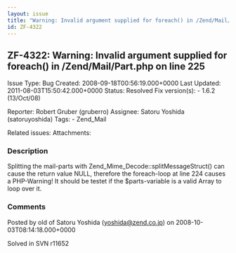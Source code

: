 ```yaml
---
layout: issue
title: "Warning: Invalid argument supplied for foreach() in /Zend/Mail/Part.php on line 225"
id: ZF-4322
---
```


ZF-4322: Warning: Invalid argument supplied for foreach() in /Zend/Mail/Part.php on line 225
--------------------------------------------------------------------------------------------

 Issue Type: Bug Created: 2008-09-18T00:56:19.000+0000 Last Updated: 2011-08-03T15:50:42.000+0000 Status: Resolved Fix version(s): - 1.6.2 (13/Oct/08)
 
 Reporter:  Robert Gruber (gruberro)  Assignee:  Satoru Yoshida (satoruyoshida)  Tags: - Zend\_Mail
 
 Related issues: 
 Attachments: 
### Description

Splitting the mail-parts with Zend\_Mime\_Decode::splitMessageStruct() can cause the return value NULL, therefore the foreach-loop at line 224 causes a PHP-Warning! It should be testet if the $parts-variable is a valid Array to loop over it.

 

 

### Comments

Posted by old of Satoru Yoshida (yoshida@zend.co.jp) on 2008-10-03T08:14:18.000+0000

Solved in SVN r11652

 

 